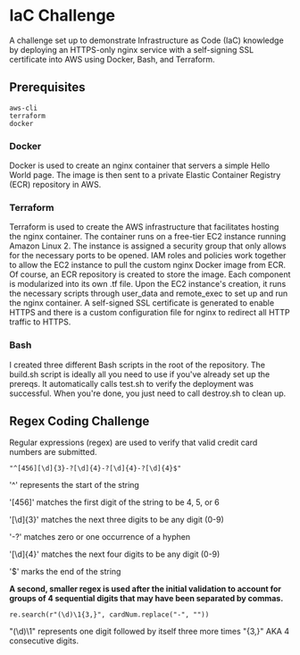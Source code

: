 # IaC Challenge

A challenge set up to demonstrate Infrastructure as Code (IaC) knowledge by deploying an HTTPS-only nginx service with a self-signing SSL certificate into AWS using Docker, Bash, and Terraform.

## Prerequisites
```
aws-cli
terraform
docker
```
### Docker
Docker is used to create an nginx container that servers a simple Hello World page. The image is then sent to a private Elastic Container Registry (ECR) repository in AWS.
### Terraform
Terraform is used to create the AWS infrastructure that facilitates hosting the nginx container. The container runs on a free-tier EC2 instance running Amazon Linux 2. The instance is assigned a security group that only allows for the necessary ports to be opened. IAM roles and policies work together to allow the EC2 instance to pull the custom nginx Docker image from ECR. Of course, an ECR repository is created to store the image. Each component is modularized into its own .tf file. Upon the EC2 instance's creation, it runs the necessary scripts through user_data and remote_exec to set up and run the nginx container. A self-signed SSL certificate is generated to enable HTTPS and there is a custom configuration file for nginx to redirect all HTTP traffic to HTTPS.
### Bash
I created three different Bash scripts in the root of the repository. The build.sh script is ideally all you need to use if you've already set up the prereqs. It automatically calls test.sh to verify the deployment was successful. When you're done, you just need to call destroy.sh to clean up.

## Regex Coding Challenge
Regular expressions (regex) are used to verify that valid credit card numbers are submitted.
```
"^[456][\d]{3}-?[\d]{4}-?[\d]{4}-?[\d]{4}$"
```
'^' represents the start of the string

'[456]' matches the first digit of the string to be 4, 5, or 6

'[\d]{3}' matches the next three digits to be any digit (0-9)

'-?' matches zero or one occurrence of a hyphen

'[\d]{4}' matches the next four digits to be any digit (0-9)

'$' marks the end of the string

**A second, smaller regex is used after the initial validation to account for groups of 4 sequential digits that may have been separated by commas.**
```
re.search(r"(\d)\1{3,}", cardNum.replace("-", ""))
```
"(\d)\1" represents one digit followed by itself three more times "{3,}" AKA 4 consecutive digits.
